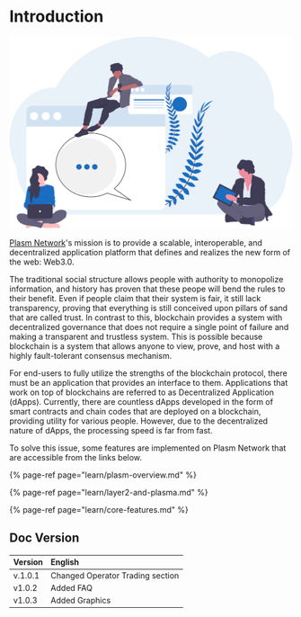 # Introduction

![](.gitbook/assets/undraw_group_chat_unwm.svg)

[Plasm Network](https://www.plasmnet.io/)'s mission is to provide a scalable, interoperable, and decentralized application platform that defines and realizes the new form of the web: Web3.0.

The traditional social structure allows people with authority to monopolize information, and history has proven that these peope will bend the rules to their benefit. Even if people claim that their system is fair, it still lack transparency, proving that everything is still conceived upon pillars of sand that are called trust. In contrast to this, blockchain provides a system with decentralized governance that does not require a single point of failure and making a transparent and trustless system. This is possible because blockchain is a system that allows anyone to view, prove, and host with a highly fault-tolerant consensus mechanism.

For end-users to fully utilize the strengths of the blockchain protocol, there must be an application that provides an interface to them. Applications that work on top of blockchains are referred to as Decentralized Application \(dApps\). Currently, there are countless dApps developed in the form of smart contracts and chain codes that are deployed on a blockchain, providing utility for various people. However, due to the decentralized nature of dApps, the processing speed is far from fast.

To solve this issue, some features are implemented on Plasm Network that are accessible from the links below.

{% page-ref page="learn/plasm-overview.md" %}

{% page-ref page="learn/layer2-and-plasma.md" %}

{% page-ref page="learn/core-features.md" %}

## Doc Version

| Version | English |
| :--- | :--- |
| v.1.0.1 | Changed Operator Trading  section |
| v1.0.2 | Added FAQ |
| v1.0.3 | Added Graphics |



